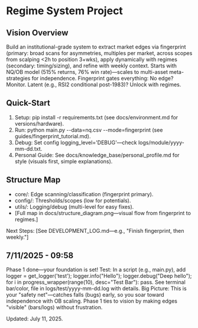 # Regime System Project

## Vision Overview
Build an institutional-grade system to extract market edges via fingerprint (primary: broad scans for asymmetries, multiples per market, across scopes from scalping <2h to position 3+wks), apply dynamically with regimes (secondary: timing/sizing), and refine with weekly context. Starts with NQ/OB model (515% returns, 76% win rate)—scales to multi-asset meta-strategies for independence. Fingerprint gates everything: No edge? Monitor. Latent (e.g., RSI2 conditional post-1983)? Unlock with regimes.

## Quick-Start
1. Setup: pip install -r requirements.txt (see docs/environment.md for versions/hardware).
2. Run: python main.py --data=nq.csv --mode=fingerprint (see guides/fingerprint_tutorial.md).
3. Debug: Set config logging_level='DEBUG'—check logs/module/yyyy-mm-dd.txt.
4. Personal Guide: See docs/knowledge_base/personal_profile.md for style (visuals first, simple explanations).

## Structure Map
- core/: Edge scanning/classification (fingerprint primary).
- config/: Thresholds/scopes (low for potentials).
- utils/: Logging/debug (multi-level for easy fixes).
- [Full map in docs/structure_diagram.png—visual flow from fingerprint to regimes.]

Next Steps: [See DEVELOPMENT_LOG.md—e.g., "Finish fingerprint, then weekly."]


## 7/11/2025 - 09:58
Phase 1 done—your foundation is set! Test: In a script (e.g., main.py), add logger = get_logger('test'); logger.info("Hello"); logger.debug("Deep hello"); for i in progress_wrapper(range(10), desc="Test Bar"): pass. See terminal bar/color, file in logs/test/yyyy-mm-dd.log with details. 
Big Picture: This is your "safety net"—catches falls (bugs) early, so you soar toward independence with OB scaling. Phase 1 ties to vision by making edges "visible" (bars/logs) without frustration.

Updated: July 11, 2025.